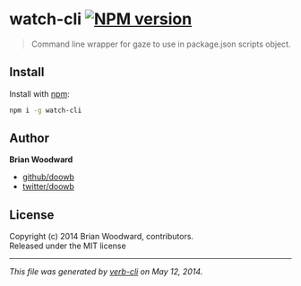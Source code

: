 # watch-cli [![NPM version](https://badge.fury.io/js/watch-cli.png)](http://badge.fury.io/js/watch-cli)

> Command line wrapper for gaze to use in package.json scripts object.

## Install
Install with [npm](npmjs.org):

```bash
npm i -g watch-cli
```


## Author

**Brian Woodward**

+ [github/doowb](https://github.com/doowb)
+ [twitter/doowb](http://twitter.com/doowb)


## License
Copyright (c) 2014 Brian Woodward, contributors.  
Released under the MIT license

***

_This file was generated by [verb-cli](https://github.com/assemble/verb-cli) on May 12, 2014._
